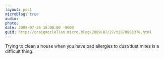 ```yaml
---
layout: post
microblog: true
audio: 
photo: 
date: 2009-07-26 18:00:00 -0600
guid: http://craigmcclellan.micro.blog/2009/07/27/t2870963376.html
---
```

Trying to clean a house when you have bad allergies to dust/dust mites is a difficult thing.
